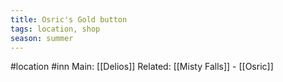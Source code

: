 ```yaml
---
title: Osric's Gold button
tags: location, shop
season: summer
---
```

 
#location #inn 
Main: [[Delios]]
Related: [[Misty Falls]] - [[Osric]] 
